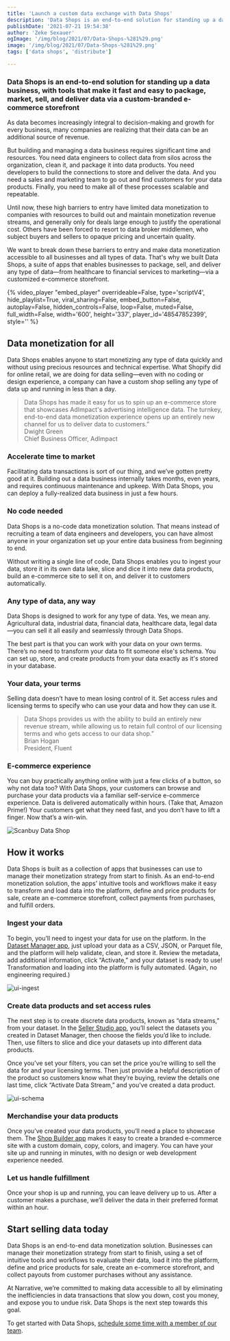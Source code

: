```yaml
---
title: 'Launch a custom data exchange with Data Shops'
description: 'Data Shops is an end-to-end solution for standing up a data business, with tools that make it fast and easy to package, market, sell, and deliver data via a custom-branded e-commerce storefront'
publishDate: '2021-07-21 19:54:38'
author: 'Zeke Sexauer'
ogImage: '/img/blog/2021/07/Data-Shops-%281%29.png'
image: '/img/blog/2021/07/Data-Shops-%281%29.png'
tags: ['data shops', 'distribute']

---
```

### Data Shops is an end-to-end solution for standing up a data business, with tools that make it fast and easy to package, market, sell, and deliver data via a custom-branded e-commerce storefront

As data becomes increasingly integral to decision-making and growth for every business, many companies are realizing that their data can be an additional source of revenue.

But building and managing a data business requires significant time and resources. You need data engineers to collect data from silos across the organization, clean it, and package it into data products. You need developers to build the connections to store and deliver the data. And you need a sales and marketing team to go out and find customers for your data products. Finally, you need to make all of these processes scalable and repeatable.

Until now, these high barriers to entry have limited data monetization to companies with resources to build out and maintain monetization revenue streams, and generally only for deals large enough to justify the operational cost. Others have been forced to resort to data broker middlemen, who subject buyers and sellers to opaque pricing and uncertain quality.

We want to break down these barriers to entry and make data monetization accessible to all businesses and all types of data. That's why we built Data Shops, a suite of apps that enables businesses to package, sell, and deliver any type of data—from healthcare to financial services to marketing—via a customized e-commerce storefront.

{% video\_player "embed\_player" overrideable=False, type='scriptV4', hide\_playlist=True, viral\_sharing=False, embed\_button=False, autoplay=False, hidden\_controls=False, loop=False, muted=False, full\_width=False, width='600', height='337', player\_id='48547852399', style='' %}

Data monetization for all
-------------------------

Data Shops enables anyone to start monetizing any type of data quickly and without using precious resources and technical expertise. What Shopify did for online retail, we are doing for data selling—even with no coding or design experience, a company can have a custom shop selling any type of data up and running in less than a day.

> Data Shops has made it easy for us to spin up an e-commerce store that showcases AdImpact's advertising intelligence data. The turnkey, end-to-end data monetization experience opens up an entirely new channel for us to deliver data to customers.”  
> Dwight Green  
> Chief Business Officer, AdImpact

### Accelerate time to market

Facilitating data transactions is sort of our thing, and we’ve gotten pretty good at it. Building out a data business internally takes months, even years, and requires continuous maintenance and upkeep. With Data Shops, you can deploy a fully-realized data business in just a few hours.

### No code needed

Data Shops is a no-code data monetization solution. That means instead of recruiting a team of data engineers and developers, you can have almost anyone in your organization set up your entire data business from beginning to end.

Without writing a single line of code, Data Shops enables you to ingest your data, store it in its own data lake, slice and dice it into new data products, build an e-commerce site to sell it on, and deliver it to customers automatically.

### Any type of data, any way

Data Shops is designed to work for any type of data. Yes, we mean any. Agricultural data, industrial data, financial data, healthcare data, legal data—you can sell it all easily and seamlessly through Data Shops.

The best part is that you can work with your data on your own terms. There’s no need to transform your data to fit someone else's schema. You can set up, store, and create products from your data exactly as it's stored in your database.

### Your data, your terms

Selling data doesn’t have to mean losing control of it. Set access rules and licensing terms to specify who can use your data and how they can use it.

> Data Shops provides us with the ability to build an entirely new revenue stream, while allowing us to retain full control of our licensing terms and who gets access to our data shop.”  
> Brian Hogan  
> President, Fluent

### E-commerce experience

You can buy practically anything online with just a few clicks of a button, so why not data too? With Data Shops, your customers can browse and purchase your data products via a familiar self-service e-commerce experience. Data is delivered automatically within hours. (Take that, Amazon Prime!) Your customers get what they need fast, and you don’t have to lift a finger. Now that’s a win-win.

![Scanbuy Data Shop](https://solutions.narrative.io/hubfs/screenshots/Scanbuy%20Data%20Shop.png)

How it works
------------

Data Shops is built as a collection of apps that businesses can use to manage their monetization strategy from start to finish. As an end-to-end monetization solution, the apps’ intuitive tools and workflows make it easy to transform and load data into the platform, define and price products for sale, create an e-commerce storefront, collect payments from purchases, and fulfill orders.

### Ingest your data

To begin, you’ll need to ingest your data for use on the platform. In the [Dataset Manager app](https://app.narrative.io/app/dataset-manager), just upload your data as a CSV, JSON, or Parquet file, and the platform will help validate, clean, and store it. Review the metadata, add additional information, click “Activate,” and your dataset is ready to use! Transformation and loading into the platform is fully automated. (Again, no engineering required.)

![ui-ingest](https://solutions.narrative.io/hubfs/website/images/data-shops/ui-ingest.png)

### Create data products and set access rules

The next step is to create discrete data products, known as “data streams,” from your dataset. In the [Seller Studio app](https://app.narrative.io/app/seller-studio), you’ll select the datasets you created in Dataset Manager, then choose the fields you’d like to include. Then, use filters to slice and dice your datasets up into different data products.

Once you’ve set your filters, you can set the price you’re willing to sell the data for and your licensing terms. Then just provide a helpful description of the product so customers know what they’re buying, review the details one last time, click “Activate Data Stream,” and you’ve created a data product.

![ui-schema](https://solutions.narrative.io/hubfs/website/images/data-shops/ui-schema.png)

### Merchandise your data products

Once you’ve created your data products, you’ll need a place to showcase them. The [Shop Builder app](https://app.narrative.io/app/shop-builder) makes it easy to create a branded e-commerce site with a custom domain, copy, colors, and imagery. You can have your site up and running in minutes, with no design or web development experience needed.

### Let us handle fulfillment

Once your shop is up and running, you can leave delivery up to us. After a customer makes a purchase, we’ll deliver the data in their preferred format within an hour.

Start selling data today
-------------------------

Data Shops is an end-to-end data monetization solution. Businesses can manage their monetization strategy from start to finish, using a set of intuitive tools and workflows to evaluate their data, load it into the platform, define and price products for sale, create an e-commerce storefront, and collect payouts from customer purchases without any assistance.

At Narrative, we’re committed to making data accessible to all by eliminating the inefficiencies in data transactions that slow you down, cost you money, and expose you to undue risk. Data Shops is the next step towards this goal.

To get started with Data Shops, [schedule some time with a member of our team](https://www.narrative.io/data-shops#popup-form).
